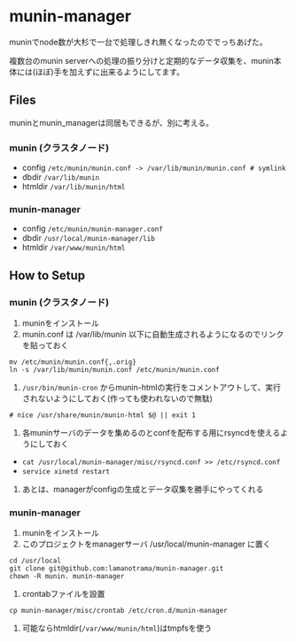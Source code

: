 # munin-manager

muninでnode数が大杉で一台で処理しきれ無くなったのででっちあげた。

複数台のmunin serverへの処理の振り分けと定期的なデータ収集を、munin本体には(ほぼ)手を加えずに出来るようにしてます。


## Files

muninとmunin_managerは同居もできるが、別に考える。

### munin (クラスタノード)

* config  `/etc/munin/munin.conf -> /var/lib/munin/munin.conf # symlink`
* dbdir   `/var/lib/munin`
* htmldir `/var/lib/munin/html`

### munin-manager

* config  `/etc/munin/munin-manager.conf`
* dbdir   `/usr/local/munin-manager/lib`
* htmldir `/var/www/munin/html`


## How to Setup

### munin (クラスタノード)

1. muninをインストール
1. munin.conf は /var/lib/munin 以下に自動生成されるようになるのでリンクを貼っておく
```
mv /etc/munin/munin.conf{,.orig}
ln -s /var/lib/munin/munin.conf /etc/munin/munin.conf
```

1. `/usr/bin/munin-cron` からmunin-htmlの実行をコメントアウトして、実行されないようにしておく(作っても使われないので無駄)
```
# nice /usr/share/munin/munin-html $@ || exit 1
```

1. 各muninサーバのデータを集めるのとconfを配布する用にrsyncdを使えるようにしておく
  * `cat /usr/local/munin-manager/misc/rsyncd.conf >> /etc/rsyncd.conf`
  * `service xinetd restart`
1. あとは、managerがconfigの生成とデータ収集を勝手にやってくれる

### munin-manager

1. muninをインストール
1. このプロジェクトをmanagerサーバ /usr/local/munin-manager に置く
```
cd /usr/local
git clone git@github.com:lamanotrama/munin-manager.git
chown -R munin. munin-manager
```

1. crontabファイルを設置
```
cp munin-manager/misc/crontab /etc/cron.d/munin-manager
```

1. 可能ならhtmldir(`/var/www/munin/html`)はtmpfsを使う




